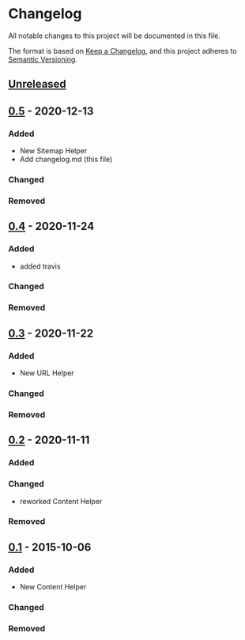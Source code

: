 # Changelog
All notable changes to this project will be documented in this file.

The format is based on [Keep a Changelog](https://keepachangelog.com/en/1.0.0/),
and this project adheres to [Semantic Versioning](https://semver.org/spec/v2.0.0.html).

## [Unreleased]

## [0.5] - 2020-12-13
### Added
- New Sitemap Helper
- Add changelog.md (this file)
### Changed
### Removed

## [0.4] - 2020-11-24
### Added
- added travis
### Changed
### Removed

## [0.3] - 2020-11-22
### Added
- New URL Helper
### Changed
### Removed

## [0.2] - 2020-11-11
### Added
### Changed
- reworked Content Helper
### Removed

## [0.1] - 2015-10-06
### Added
- New Content Helper
### Changed
### Removed

[Unreleased]: https://github.com/spresnac/laravel-url-helper/compare/0.5...head
[0.5]: https://github.com/spresnac/laravel-url-helper/compare/0.4...0.5
[0.4]: https://github.com/spresnac/laravel-url-helper/compare/0.3...0.4
[0.3]: https://github.com/spresnac/laravel-url-helper/compare/0.2...0.3
[0.2]: https://github.com/spresnac/laravel-url-helper/compare/0.1...0.2
[0.1]:  https://github.com/spresnac/laravel-url-helper/releases/tag/0.1